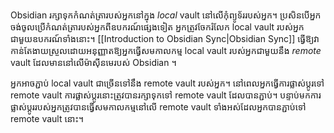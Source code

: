 Obsidian រក្សាទុកកំណត់ត្រារបស់អ្នកនៅក្នុង _local_ vault នៅលើកុំព្យូទ័ររបស់អ្នក។ ប្រសិនបើអ្នកចង់ចូលប្រើកំណត់ត្រារបស់អ្នកពីឧបករណ៍ផ្សេងទៀត អ្នកត្រូវចែករំលែក local vault របស់អ្នកជាមួយឧបករណ៍ទាំងនោះ។
[[Introduction to Obsidian Sync|Obsidian Sync]] ធ្វើឱ្យវាកាន់តែងាយស្រួលដោយអនុញ្ញាតឱ្យអ្នកធ្វើសមកាលកម្ម​ local vault របស់អ្នកជាមួយនឹង _remote_ vault  ដែលមាននៅលើម៉ាស៊ីនមេរបស់ Obsidian ។

អ្នកអាចភ្ជាប់ local vault ជាច្រើនទៅនឹង remote vault របស់អ្នក។ នៅពេលអ្នកធ្វើការផ្លាស់ប្តូរទៅ remote vault ការផ្លាស់ប្តូរនោះត្រូវបានរក្សាទុកទៅ remote vault ដែលបានភ្ជាប់។ បន្ទាប់មកការផ្លាស់ប្តូររបស់អ្នកត្រូវបានធ្វើសមកាលកម្មនៅលើ remote vault ទាំងអស់ដែលអ្នកបានភ្ជាប់ទៅ remote vault នោះ។